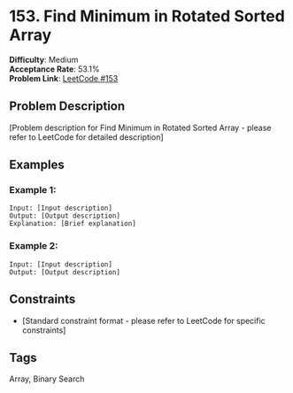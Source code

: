 # 153. Find Minimum in Rotated Sorted Array

**Difficulty**: Medium  
**Acceptance Rate**: 53.1%  
**Problem Link**: [LeetCode #153](https://leetcode.com/problems/find-minimum-in-rotated-sorted-array/)

## Problem Description

[Problem description for Find Minimum in Rotated Sorted Array - please refer to LeetCode for detailed description]

## Examples

### Example 1:
```
Input: [Input description]
Output: [Output description]
Explanation: [Brief explanation]
```

### Example 2:
```
Input: [Input description]
Output: [Output description]
```

## Constraints

- [Standard constraint format - please refer to LeetCode for specific constraints]

## Tags
Array, Binary Search